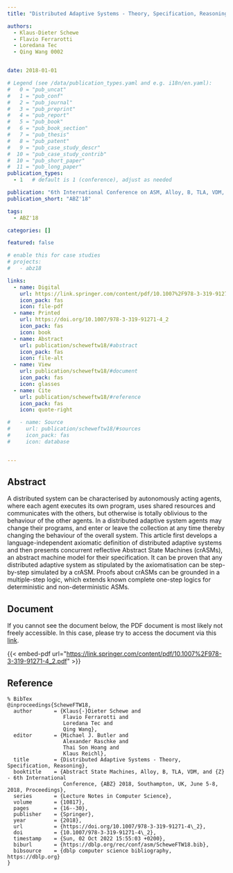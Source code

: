 ```yaml
---
title: "Distributed Adaptive Systems - Theory, Specification, Reasoning"

authors:
  - Klaus-Dieter Schewe
  - Flavio Ferrarotti
  - Loredana Tec
  - Qing Wang 0002


date: 2018-01-01

# Legend (see /data/publication_types.yaml and e.g. i18n/en.yaml): 
#   0 = "pub_uncat"
#   1 = "pub_conf"
#   2 = "pub_journal"
#   3 = "pub_preprint"
#   4 = "pub_report"
#   5 = "pub_book"
#   6 = "pub_book_section"
#   7 = "pub_thesis"
#   8 = "pub_patent"
#   9 = "pub_case_study_descr"
#  10 = "pub_case_study_contrib"
#  10 = "pub_short_paper"
#  11 = "pub_long_paper"
publication_types:
  - 1   # default is 1 (conference), adjust as needed

publication: "6th International Conference on ASM, Alloy, B, TLA, VDM, and Z (ABZ'18)"
publication_short: "ABZ'18"

tags:
  - ABZ'18

categories: []

featured: false

# enable this for case studies
# projects:
#   - abz18

links:
  - name: Digital
    url: https://link.springer.com/content/pdf/10.1007%2F978-3-319-91271-4_2.pdf
    icon_pack: fas
    icon: file-pdf
  - name: Printed
    url: https://doi.org/10.1007/978-3-319-91271-4_2
    icon_pack: fas
    icon: book
  - name: Abstract
    url: publication/scheweftw18/#abstract
    icon_pack: fas
    icon: file-alt
  - name: View
    url: publication/scheweftw18/#document
    icon_pack: fas
    icon: glasses
  - name: Cite
    url: publication/scheweftw18/#reference
    icon_pack: fas
    icon: quote-right

#   - name: Source
#     url: publication/scheweftw18/#sources
#     icon_pack: fas
#     icon: database


---
```


## Abstract

A distributed system can be characterised by autonomously acting agents, where each agent executes its own program, uses shared resources and communicates with the others, but otherwise is totally oblivious to the behaviour of the other agents. In a distributed adaptive system agents may change their programs, and enter or leave the collection at any time thereby changing the behaviour of the overall system. This article first develops a language-independent axiomatic definition of distributed adaptive systems and then presents concurrent reflective Abstract State Machines (crASMs), an abstract machine model for their specification. It can be proven that any distributed adaptive system as stipulated by the axiomatisation can be step-by-step simulated by a crASM. Proofs about crASMs can be grounded in a multiple-step logic, which extends known complete one-step logics for deterministic and non-deterministic ASMs.

## Document

If you cannot see the document below, the PDF document is most likely not freely accessible. In this case, please try to access the document via this <a href="https://link.springer.com/content/pdf/10.1007%2F978-3-319-91271-4_2.pdf">link</a>.

{{< embed-pdf url="https://link.springer.com/content/pdf/10.1007%2F978-3-319-91271-4_2.pdf" >}}

## Reference

```
% BibTex
@inproceedings{ScheweFTW18,
  author       = {Klaus{-}Dieter Schewe and
                  Flavio Ferrarotti and
                  Loredana Tec and
                  Qing Wang},
  editor       = {Michael J. Butler and
                  Alexander Raschke and
                  Thai Son Hoang and
                  Klaus Reichl},
  title        = {Distributed Adaptive Systems - Theory, Specification, Reasoning},
  booktitle    = {Abstract State Machines, Alloy, B, TLA, VDM, and {Z} - 6th International
                  Conference, {ABZ} 2018, Southampton, UK, June 5-8, 2018, Proceedings},
  series       = {Lecture Notes in Computer Science},
  volume       = {10817},
  pages        = {16--30},
  publisher    = {Springer},
  year         = {2018},
  url          = {https://doi.org/10.1007/978-3-319-91271-4\_2},
  doi          = {10.1007/978-3-319-91271-4\_2},
  timestamp    = {Sun, 02 Oct 2022 15:55:03 +0200},
  biburl       = {https://dblp.org/rec/conf/asm/ScheweFTW18.bib},
  bibsource    = {dblp computer science bibliography, https://dblp.org}
}


```

<!-- # add information for case study papers (if available)
## Sources

- **Used formal method:**
  [ASM](/method/asm)
- **Resources and tools:**
  Asmeta

For more information, please contact the <a href ="mailto:silvia.bonfanti@unibg.it;arcaini@nii.ac.jp;angelo.gargantini@unibg.it;scandurra@unibg.it;elvinia.riccobene@unimi.it">authors</a>-->

